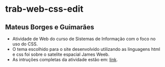 # trab-web-css-edit
## Mateus Borges e Guimarães
- Atividade de Web do curso de Sistemas de Informação com o foco no uso do CSS.
- O tema escolhido para o site desenvolvido utilizando as linguagens html e css foi sobre o satelite espacial James Weeb.
- As intruções completas da atividade estão em: [link](https://arthurporto.notion.site/arthurporto/WEBS-e91650829c954e00a5d1a9d24a95884a?p=9229abda6b6f463881839a0518348295&pm=c).
